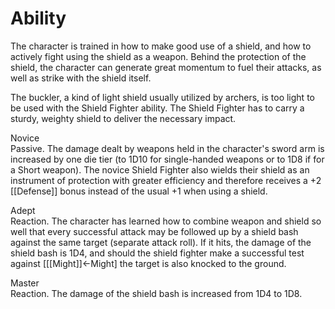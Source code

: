 # Ability
The character is trained in how to make good use of a shield, and how to actively fight using the shield as a weapon. Behind the protection of the shield, the character can generate great momentum to fuel their attacks, as well as strike with the shield itself.

The buckler, a kind of light shield usually utilized by archers, is too light to be used with the Shield Fighter ability. The Shield Fighter has to carry a sturdy, weighty shield to deliver the necessary impact.

Novice<br>Passive. The damage dealt by weapons held in the character's sword arm is increased by one die tier (to 1D10 for single-handed weapons or to 1D8 if for a Short weapon). The novice Shield Fighter also wields their shield as an instrument of protection with greater efficiency and therefore receives a +2 [[Defense]] bonus instead of the usual +1 when using a shield.

Adept<br>Reaction. The character has learned how to combine weapon and shield so well that every successful attack may be followed up by a shield bash against the same target (separate attack roll). If it hits, the damage of the shield bash is 1D4, and should the shield fighter make a successful test against \[[[Might]]←Might\] the target is also knocked to the ground.

Master<br>Reaction. The damage of the shield bash is increased from 1D4 to 1D8.